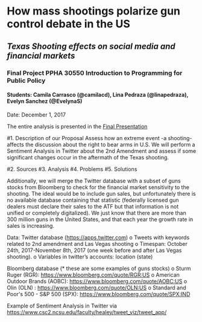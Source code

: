 # How mass shootings polarize gun control debate in the US
## *Texas Shooting effects on social media and financial markets*

### **Final Project PPHA 30550** Introduction to Programming for Public Policy
#### Students: Camila Carrasco (@camilacd), Lina Pedraza (@linapedraza), Evelyn Sanchez (@EvelynaS)
Date: December 1, 2017

The entire analysis is presented in the [Final Presentation](docs/GunControlPresentation.pdf)

#1. Description of our Proposal
Assess how an extreme event -a shooting- affects the discussion about the right to bear arms in U.S. We will perform a Sentiment Analysis in Twitter about the 2nd Amendment and assess if some significant changes occur in the aftermath of the Texas shooting. 

#2. Sources
#3. Analysis
#4. Problems
#5. Solutions

Additionally, we will merge the Twitter database with a subset of guns stocks from Bloomberg to check for the financial market sensitivity to the shooting. The ideal would be to include gun sales, but unfortunately there is no available database containing that statistic (federally licensed gun dealers must declare their sales to the ATF but that information is not unified or completely digitalized). We just know that there are more than 300 million guns in the United States, and that each year the growth rate in sales is increasing.

Data:
Twitter database (https://apps.twitter.com)
o   Tweets with keywords related to 2nd amendment and Las Vegas shooting
o   Timespan: October 24th, 2017-November 8th, 2017 (one week before and after Las Vegas shooting).
o   Variables in twitter’s accounts: location (state)

Bloomberg database (* these are some examples of guns stocks)
o   Sturm Ruger (RGR): https://www.bloomberg.com/quote/RGR:US 
o   American Outdoor Brands (AOBC): https://www.bloomberg.com/quote/AOBC:US 
o   Olin (OLN) : https://www.bloomberg.com/quote/OLN:US
o   Standard and Poor's 500 - S&P 500 (SPX): https://www.bloomberg.com/quote/SPX:IND

Example of Sentiment Analysis in Twitter via https://www.csc2.ncsu.edu/faculty/healey/tweet_viz/tweet_app/ 


